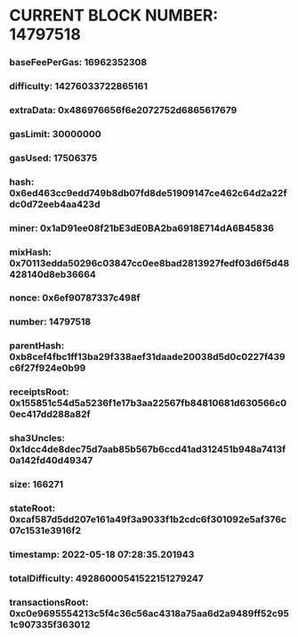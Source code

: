 # CURRENT BLOCK NUMBER: 14797518

### baseFeePerGas: 16962352308
### difficulty: 14276033722865161
### extraData: 0x486976656f6e2072752d6865617679
### gasLimit: 30000000
### gasUsed: 17506375
### hash: 0x6ed463cc9edd749b8db07fd8de51909147ce462c64d2a22fdc0d72eeb4aa423d
### miner: 0x1aD91ee08f21bE3dE0BA2ba6918E714dA6B45836
### mixHash: 0x70113edda50296c03847cc0ee8bad2813927fedf03d6f5d48428140d8eb36664
### nonce: 0x6ef90787337c498f
### number: 14797518
### parentHash: 0xb8cef4fbc1ff13ba29f338aef31daade20038d5d0c0227f439c6f27f924e0b99
### receiptsRoot: 0x155851c54d5a5236f1e17b3aa22567fb84810681d630566c00ec417dd288a82f
### sha3Uncles: 0x1dcc4de8dec75d7aab85b567b6ccd41ad312451b948a7413f0a142fd40d49347
### size: 166271
### stateRoot: 0xcaf587d5dd207e161a49f3a9033f1b2cdc6f301092e5af376c07c1531e3916f2
### timestamp: 2022-05-18 07:28:35.201943
### totalDifficulty: 49286000541522151279247
### transactionsRoot: 0xc0e9695554213c5f4c36c56ac4318a75aa6d2a9489ff52c951c907335f363012
